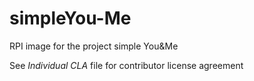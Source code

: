 # simpleYou-Me
RPI image for the project simple You&amp;Me

See _Individual CLA_ file for contributor license agreement 
